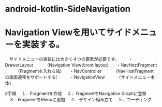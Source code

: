 # android-kotlin-SideNavigation
# Navigation Viewを用いてサイドメニューを実装する。
　サイドメニューの実装には大きく４つの要素が必要です。
　　・DrawerLayout
　　　（Navigation Viewのroot layout）
  　・NavHostFragment
　　　（Fragmentを入れる箱）
  　・NavController
　　　（NavHostFragmentの画面遷移をサポートする）
　　・NavigationView
　　　（サイドメニュー本体）

#手順
　１．Fragmentを作成
　２．FragmentをNavigation Graphに登録
　３．FragmentをMenuに追加
　４．デザイン組み立て
　５．コーディング
